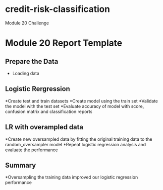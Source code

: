 # credit-risk-classification
Module 20 Challenge

# Module 20 Report Template


## Prepare the Data

* Loading data

## Logistic Rergression 

*Create test and train datasets
*Create model using the train set
*Validate the model with the test set
*Evaluate accuracy of model with score, confusion matrix and classification reports

## LR with overampled data

*Create new oversampled data by fitting the original training data to the random_oversampler model
*Repeat logistic regression analysis and evaluate the performance

## Summary

*Oversampling the training data improved our logistic regression performance
